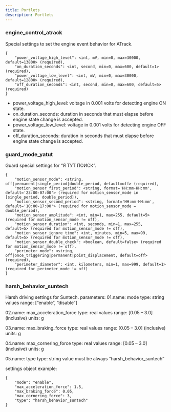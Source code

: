 ```yaml
---
title: Portlets
description: Portlets
---
```


### engine_control_atrack
Special settings to set the engine event behavior for ATrack.

```json5
{
    "power_voltage_high_level": <int, mV, min=0, max=30000, default=13800> (required),
    "on_duration_seconds": <int, second, min=0, max=600, default=1> (required),
    "power_voltage_low_level": <int, mV, min=0, max=30000, default=12800> (required),
    "off_duration_seconds": <int, second, min=0, max=600, default=5> (required)
}
```

*   power_voltage_high_level: voltage in 0.001 volts for detecting engine ON state.
*   on_duration_seconds: duration in seconds that must elapse before engine state change is accepted.
*   power_voltage_low_level: voltage in 0.001 volts for detecting engine OFF state.
*   off_duration_seconds: duration in seconds that must elapse before engine state change is accepted.

### guard_mode_yatut

Guard special settings for “Я ТУТ ПОИСК”.

```json5
{
    "motion_sensor_mode": <string, off|permanent|single_period|double_period, default=off> (required),
    "motion_sensor_first_period": <string, format='HH:mm-HH:mm', default='23:00-07:00'> (required for motion_sensor_mode in [single_period, double_period]),
    "motion_sensor_second_period": <string, format='HH:mm-HH:mm', default='10:00-17:00'> (required for motion_sensor_mode = double_period),
    "motion_sensor_amplitude": <int, min=1, max=255, default=5> (required for motion_sensor_mode != off),
    "motion_sensor_duration": <int, seconds, min=1, max=255, default=5> (required for motion_sensor_mode != off),
    "motion_sensor_ignore_time": <int, minutes, min=5, max=99, default=5> (required for motion_sensor_mode != off),
    "motion_sensor_double_check": <boolean, default=false> (required for motion_sensor_mode != off),
    "perimeter_mode": <string, off|once_triggering|permanent|point_displacement, default=off> (required),
    "perimeter_diameter": <int, kilometers, min=1, max=999, default=1> (required for perimeter_mode != off)
}
```

### harsh_behavior_suntech

Harsh driving settings for Suntech.
parameters:
01.name: mode
type: string
values range: [“enable”, “disable”]

02.name: max_acceleration_force
type: real
values range: [0.05 – 3.0] (inclusive)
units: g

03.name: max_braking_force
type: real
values range: [0.05 – 3.0] (inclusive)
units: g

04.name: max_cornering_force
type: real
values range: [0.05 – 3.0] (inclusive)
units: g

05.name: type
type: string
value must be always “harsh_behavior_suntech”

settings object example:

```json5
{
    "mode": "enable",
    "max_acceleration_force": 1.5,
    "max_braking_force": 0.05,
    "max_cornering_force": 3,
    "type": "harsh_behavior_suntech"
}
```
